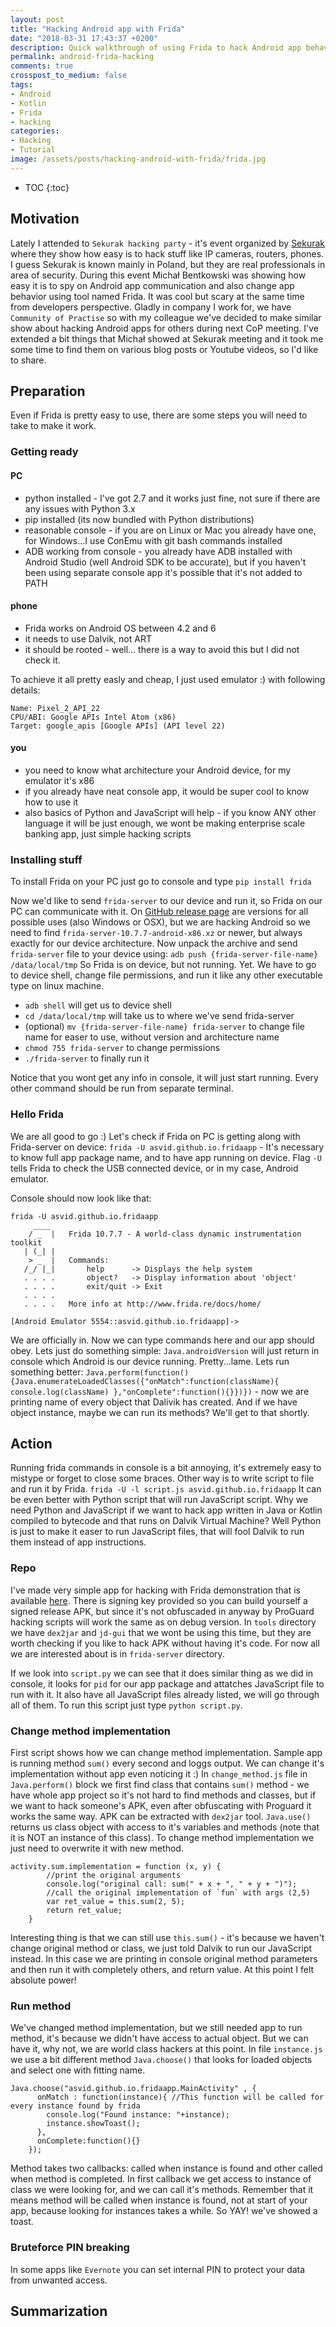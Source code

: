 ```yaml
---
layout: post
title: "Hacking Android app with Frida"
date: "2018-03-31 17:43:37 +0200"
description: Quick walkthrough of using Frida to hack Android app behaviour
permalink: android-frida-hacking
comments: true
crosspost_to_medium: false
tags:
- Android
- Kotlin
- Frida
- hacking
categories:
- Hacking
- Tutorial
image: /assets/posts/hacking-android-with-frida/frida.jpg
---
```


* TOC
{:toc}

## Motivation

Lately I attended to `Sekurak hacking party` - it's event organized by [Sekurak](https://sekurak.pl/) where they show how easy is to hack stuff like IP cameras, routers, phones. I guess Sekurak is known mainly in Poland, but they are real professionals in area of security. During this event Michał Bentkowski was showing how easy it is to spy on Android app communication and also change app behavior using tool named Frida. It was cool but scary at the same time from developers perspective.
Gladly in company I work for, we have `Community of Practise` so with my colleague we've decided to make similar show about hacking Android apps for others during next CoP meeting. I've extended a bit things that Michał showed at Sekurak meeting and it took me some time to find them on various blog posts or Youtube videos, so I'd like to share.

## Preparation

Even if Frida is pretty easy to use, there are some steps you will need to take to make it work.

### Getting ready

#### PC

- python installed - I've got 2.7 and it works just fine, not sure if there are any issues with Python 3.x
- pip installed (its now bundled with Python distributions)
- reasonable console - if you are on Linux or Mac you already have one, for Windows...I use ConEmu with git bash commands installed
- ADB working from console - you already have ADB installed with Android Studio (well Android SDK to be accurate), but if you haven't been using separate console app it's possible that it's not added to PATH

#### phone

- Frida works on Android OS between 4.2 and 6
- it needs to use Dalvik, not ART
- it should be rooted - well... there is a way to avoid this but I did not check it.

To achieve it all pretty easly and cheap, I just used emulator :) with following details:

```
Name: Pixel_2_API_22
CPU/ABI: Google APIs Intel Atom (x86)
Target: google_apis [Google APIs] (API level 22)
```

#### you

- you need to know what architecture your Android device, for my emulator it's x86
- if you already have neat console app, it would be super cool to know how to use it
- also basics of Python and JavaScript will help - if you know ANY other language it will be just enough, we wont be making enterprise scale banking app, just simple hacking scripts

### Installing stuff

To install Frida on your PC just go to console and type
`pip install frida`

Now we'd like to send `frida-server` to our device and run it, so Frida on our PC can communicate with it. On [GitHub release page](https://github.com/frida/frida/releases) are versions for all possible uses (also Windows or OSX), but we are hacking Android so we need to find `frida-server-10.7.7-android-x86.xz` or newer, but always exactly for our device architecture.
Now unpack the archive and send `frida-server` file to your device using:
`adb push {frida-server-file-name} /data/local/tmp`
So Frida is on device, but not running. Yet. We have to go to device shell, change file permissions, and run it like any other executable type on linux machine.
- `adb shell` will get us to device shell
- `cd /data/local/tmp` will take us to where we've send frida-server
- (optional) `mv {frida-server-file-name} frida-server` to change file name for easer to use, without version and architecture name
- `chmod 755 frida-server` to change permissions
- `./frida-server` to finally run it

Notice that you wont get any info in console, it will just start running. Every other command should be run from separate terminal.

### Hello Frida

We are all good to go :) Let's check if Frida on PC is getting along with Frida-server on device:
`frida -U asvid.github.io.fridaapp` - It's necessary to know full app package name, and to have app running on device. Flag `-U` tells Frida to check the USB connected device, or in my case, Android emulator.

Console should now look like that:
```
frida -U asvid.github.io.fridaapp
     ____
    / _  |   Frida 10.7.7 - A world-class dynamic instrumentation toolkit
   | (_| |
    > _  |   Commands:
   /_/ |_|       help      -> Displays the help system
   . . . .       object?   -> Display information about 'object'
   . . . .       exit/quit -> Exit
   . . . .
   . . . .   More info at http://www.frida.re/docs/home/

[Android Emulator 5554::asvid.github.io.fridaapp]->
```
We are officially in. Now we can type commands here and our app should obey. Lets just do something simple:
`Java.androidVersion` will just return in console which Android is our device running. Pretty...lame. Lets run something better:
`Java.perform(function(){Java.enumerateLoadedClasses({"onMatch":function(className){ console.log(className) },"onComplete":function(){}})})` - now we are printing name of every object that Dalivik has created. And if we have object instance, maybe we can run its methods? We'll get to that shortly.

## Action

Running frida commands in console is a bit annoying, it's extremely easy to mistype or forget to close some braces.
Other way is to write script to file and run it by Frida.
`frida -U -l script.js asvid.github.io.fridaapp`
It can be even better with Python script that will run JavaScript script.
Why we need Python and JavaScript if we want to hack app written in Java or Kotlin compiled to bytecode and that runs on Dalvik Virtual Machine? Well Python is just to make it easer to run JavaScript files, that will fool Dalvik to run them instead of app instructions.

### Repo

I've made very simple app for hacking with Frida demonstration that is available [here](https://github.com/asvid/FridaApp). There is signing key provided so you can build yourself a signed release APK, but since it's not obfuscaded in anyway by ProGuard hacking scripts will work the same as on debug version.
In `tools` directory we have `dex2jar` and `jd-gui` that we wont be using this time, but they are worth checking if you like to hack APK without having it's code. For now all we are interested about is in `frida-server` directory.

If we look into `script.py` we can see that it does similar thing as we did in console, it looks for `pid` for our app package and attatches JavaScript file to run with it. It also have all JavaScript files already listed, we will go through all of them. To run this script just type `python script.py`.

### Change method implementation
First script shows how we can change method implementation. Sample app is running method `sum()` every second and loggs output. We can change it's implementation without app even noticing it :) In `change_method.js` file in `Java.perform()` block we first find class that contains `sum()` method - we have whole app project so it's not hard to find methods and classes, but if we want to hack someone's APK, even after obfuscating with Proguard it works the same way. APK can be extracted with `dex2jar` tool.
`Java.use()` returns us class object with access to it's variables and methods (note that it is NOT an instance of this class). To change method implementation we just need to overwrite it with new method.
```
activity.sum.implementation = function (x, y) {
        //print the original arguments
        console.log("original call: sum(" + x + ", " + y + ")");
        //call the original implementation of `fun` with args (2,5)
        var ret_value = this.sum(2, 5);
        return ret_value;
    }
```
Interesting thing is that we can still use `this.sum()` - it's because we haven't change original method or class, we just told Dalvik to run our JavaScript instead. In this case we are printing in console original method parameters and then run it with completely others, and return value.
At this point I felt absolute power!

### Run method
We've changed method implementation, but we still needed app to run method, it's because we didn't have access to actual object. But we can have it, why not, we are world class hackers at this point. In file `instance.js` we use a bit different method `Java.choose()` that looks for loaded objects and select one with fitting name.
```
Java.choose("asvid.github.io.fridaapp.MainActivity" , {
      onMatch : function(instance){ //This function will be called for every instance found by frida
        console.log("Found instance: "+instance);
        instance.showToast();
      },
      onComplete:function(){}
    });
```
Method takes two callbacks: called when instance is found and other called when method is completed. In first callback we get access to instance of class we were looking for, and we can call it's methods. Remember that it means method will be called when instance is found, not at start of your app, because looking for instances takes a while.
So YAY! we've showed a toast.

### Bruteforce PIN breaking
In some apps like `Evernote` you can set internal PIN to protect your data from unwanted access. 

## Summarization
